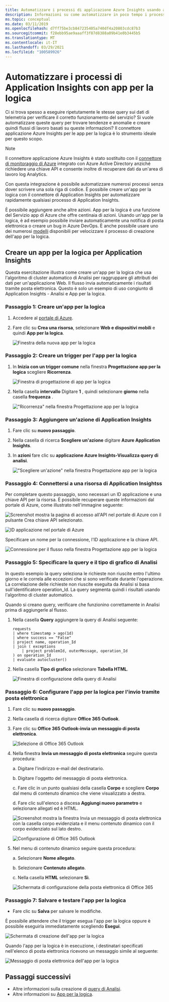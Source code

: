 ```yaml
---
title: Automatizzare i processi di applicazione Azure Insights usando app per la logica
description: Informazioni su come automatizzare in poco tempo i processi ripetibili aggiungendo il connettore di Application Insights all'app per la logica.
ms.topic: conceptual
ms.date: 03/11/2019
ms.openlocfilehash: d7ff75be3cb847235405a740df4a20803cdc87b3
ms.sourcegitcommit: f28ebb95ae9aaaff3f87d8388a09b41e0b3445b5
ms.translationtype: MT
ms.contentlocale: it-IT
ms.lasthandoff: 03/29/2021
ms.locfileid: "100589926"
---
```

# <a name="automate-application-insights-processes-by-using-logic-apps"></a>Automatizzare i processi di Application Insights con app per la logica

Ci si trova spesso a eseguire ripetutamente le stesse query sui dati di telemetria per verificare il corretto funzionamento del servizio? Si vuole automatizzare queste query per trovare tendenze e anomalie e creare quindi flussi di lavoro basati su queste informazioni? Il connettore applicazione Azure Insights per le app per la logica è lo strumento ideale per questo scopo.

> [!NOTE]
> Il connettore applicazione Azure Insights è stato sostituito con il [connettore di monitoraggio di Azure](../logs/logicapp-flow-connector.md) integrato con Azure Active Directory anziché richiedere una chiave API e consente inoltre di recuperare dati da un'area di lavoro log Analytics.

Con questa integrazione è possibile automatizzare numerosi processi senza dover scrivere una sola riga di codice. È possibile creare un'app per la logica con il connettore di Application Insights per automatizzare rapidamente qualsiasi processo di Application Insights. 

È possibile aggiungere anche altre azioni. App per la logica è una funzione del Servizio app di Azure che offre centinaia di azioni. Usando un'app per la logica, è ad esempio possibile inviare automaticamente una notifica di posta elettronica o creare un bug in Azure DevOps. È anche possibile usare uno dei numerosi [modelli](../../logic-apps/logic-apps-create-logic-apps-from-templates.md) disponibili per velocizzare il processo di creazione dell'app per la logica. 

## <a name="create-a-logic-app-for-application-insights"></a>Creare un app per la logica per Application Insights

Questa esercitazione illustra come creare un'app per la logica che usa l'algoritmo di cluster automatico di Analisi per raggruppare gli attributi dei dati per un'applicazione Web. Il flusso invia automaticamente i risultati tramite posta elettronica. Questo è solo un esempio di uso congiunto di Application Insights - Analisi e App per la logica. 

### <a name="step-1-create-a-logic-app"></a>Passaggio 1: Creare un'app per la logica
1. Accedere al [portale di Azure](https://portal.azure.com).
1. Fare clic su **Crea una risorsa**, selezionare **Web e dispositivi mobili** e quindi **App per la logica**.

    ![Finestra della nuova app per la logica](./media/automate-with-logic-apps/1createlogicapp.png)

### <a name="step-2-create-a-trigger-for-your-logic-app"></a>Passaggio 2: Creare un trigger per l'app per la logica
1. In **Inizia con un trigger comune** nella finestra **Progettazione app per la logica** scegliere **Ricorrenza**.

    ![Finestra di progettazione di app per la logica](./media/automate-with-logic-apps/2logicappdesigner.png)

1. Nella casella **intervallo** Digitare **1** , quindi selezionare **giorno** nella casella **frequenza** .

    !["Ricorrenza" nella finestra Progettazione app per la logica](./media/automate-with-logic-apps/3recurrence.png)

### <a name="step-3-add-an-application-insights-action"></a>Passaggio 3: Aggiungere un'azione di Application Insights
1. Fare clic su **nuovo passaggio**.

1. Nella casella di ricerca **Scegliere un'azione** digitare **Azure Application Insights**.

1. In **azioni** fare clic su **applicazione Azure Insights-Visualizza query di analisi**.

    !["Scegliere un'azione" nella finestra Progettazione app per la logica](./media/automate-with-logic-apps/4visualize.png)

### <a name="step-4-connect-to-an-application-insights-resource"></a>Passaggio 4: Connettersi a una risorsa di Application Insightss

Per completare questo passaggio, sono necessari un ID applicazione e una chiave API per la risorsa. È possibile recuperare queste informazioni dal portale di Azure, come illustrato nell'immagine seguente:

![Screenshot mostra la pagina di accesso all'API nel portale di Azure con il pulsante Crea chiave API selezionato.](./media/automate-with-logic-apps/5apiaccess.png)

![ID applicazione nel portale di Azure](./media/automate-with-logic-apps/6apikey.png)

Specificare un nome per la connessione, l'ID applicazione e la chiave API.

![Connessione per il flusso nella finestra Progettazione app per la logica](./media/automate-with-logic-apps/7connection.png)

### <a name="step-5-specify-the-analytics-query-and-chart-type"></a>Passaggio 5: Specificare la query e il tipo di grafico di Analisi
In questo esempio la query seleziona le richieste non riuscite entro l'ultimo giorno e le correla alle eccezioni che si sono verificate durante l'operazione. La correlazione delle richieste non riuscite eseguita da Analisi si basa sull'identificatore operation_Id. La query segmenta quindi i risultati usando l'algoritmo di cluster automatico. 

Quando si creano query, verificare che funzionino correttamente in Analisi prima di aggiungerle al flusso.

1. Nella casella **Query** aggiungere la query di Analisi seguente:

    ```
    requests
    | where timestamp > ago(1d)
    | where success == "False"
    | project name, operation_Id
    | join ( exceptions
        | project problemId, outerMessage, operation_Id
    ) on operation_Id
    | evaluate autocluster()
    ```

1. Nella casella **Tipo di grafico** selezionare **Tabella HTML**.

    ![Finestra di configurazione della query di Analisi](./media/automate-with-logic-apps/8query.png)

### <a name="step-6-configure-the-logic-app-to-send-email"></a>Passaggio 6: Configurare l'app per la logica per l'invio tramite posta elettronica

1. Fare clic su **nuovo passaggio**.

1. Nella casella di ricerca digitare **Office 365 Outlook**.

1. Fare clic su **Office 365 Outlook-invia un messaggio di posta elettronica**.

    ![Selezione di Office 365 Outlook](./media/automate-with-logic-apps/9sendemail.png)

1. Nella finestra **Invia un messaggio di posta elettronica** seguire questa procedura:

   a. Digitare l'indirizzo e-mail del destinatario.

   b. Digitare l'oggetto del messaggio di posta elettronica.

   c. Fare clic in un punto qualsiasi della casella **Corpo** e scegliere **Corpo** dal menu di contenuto dinamico che viene visualizzato a destra.
    
   d. Fare clic sull'elenco a discesa **Aggiungi nuovo parametro** e selezionare allegati ed è HTML.

      ![Screenshot mostra la finestra Invia un messaggio di posta elettronica con la casella corpo evidenziata e il menu contenuto dinamico con il corpo evidenziato sul lato destro.](./media/automate-with-logic-apps/10emailbody.png)

      ![Configurazione di Office 365 Outlook](./media/automate-with-logic-apps/11emailparameter.png)

1. Nel menu di contenuto dinamico seguire questa procedura:

    a. Selezionare **Nome allegato**.

    b. Selezionare **Contenuto allegato**.
    
    c. Nella casella **HTML** selezionare **Sì**.

      ![Schermata di configurazione della posta elettronica di Office 365](./media/automate-with-logic-apps/12emailattachment.png)

### <a name="step-7-save-and-test-your-logic-app"></a>Passaggio 7: Salvare e testare l'app per la logica
* Fare clic su **Salva** per salvare le modifiche.

È possibile attendere che il trigger esegua l'app per la logica oppure è possibile eseguirla immediatamente scegliendo **Esegui**.

![Schermata di creazione dell'app per la logica](./media/automate-with-logic-apps/13save.png)

Quando l'app per la logica è in esecuzione, i destinatari specificati nell'elenco di posta elettronica ricevono un messaggio simile al seguente:

![Messaggio di posta elettronica dell'app per la logica](./media/automate-with-logic-apps/flow9.png)

## <a name="next-steps"></a>Passaggi successivi

- Altre informazioni sulla creazione di [query di Analisi](../logs/get-started-queries.md).
- Altre informazioni su [App per la logica](../../logic-apps/logic-apps-overview.md).



<!--Link references-->

